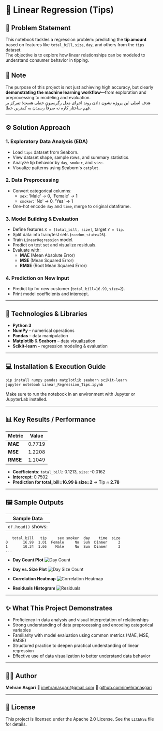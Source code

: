 
# 🧾 Linear Regression (Tips)

## 🎯 Problem Statement
This notebook tackles a regression problem: predicting the **tip amount** based on features like `total_bill`, `size`, `day`, and others from the `tips` dataset.  
The objective is to explore how linear relationships can be modeled to understand consumer behavior in tipping.

## 📝 Note
The purpose of this project is not just achieving high accuracy, but clearly **demonstrating the machine learning workflow**—from exploration and preprocessing to modeling and evaluation.  
هدف اصلی این پروژه نشون دادن روند اجرای مدل رگرسیون خطی هست؛ تمرکز بر فهم ساختار کاره نه صرفاً رسیدن به کمترین خطا.

---

## ⚙️ Solution Approach

### 1. Exploratory Data Analysis (EDA)
- Load `tips` dataset from Seaborn.
- View dataset shape, sample rows, and summary statistics.
- Analyze tip behavior by `day`, `smoker`, and `size`.
- Visualize patterns using Seaborn's `catplot`.

### 2. Data Preprocessing
- Convert categorical columns:
  - `sex`: 'Male' → 0, 'Female' → 1
  - `smoker`: 'No' → 0, 'Yes' → 1
- One-hot encode `day` and `time`, merge to original dataframe.

### 3. Model Building & Evaluation
- Define features `X = [total_bill, size]`, target `Y = tip`.
- Split data into train/test sets (`random_state=26`).
- Train `LinearRegression` model.
- Predict on test set and visualize residuals.
- Evaluate with:
  - **MAE** (Mean Absolute Error)
  - **MSE** (Mean Squared Error)
  - **RMSE** (Root Mean Squared Error)

### 4. Prediction on New Input
- Predict tip for new customer (`total_bill=16.99`, `size=2`).
- Print model coefficients and intercept.

---

## 🧰 Technologies & Libraries
- **Python 3**
- **NumPy** – numerical operations  
- **Pandas** – data manipulation  
- **Matplotlib** & **Seaborn** – data visualization  
- **Scikit-learn** – regression modeling & evaluation

---

## 💻 Installation & Execution Guide

```bash
pip install numpy pandas matplotlib seaborn scikit-learn
jupyter notebook Linear_Regression_Tips.ipynb
````

Make sure to run the notebook in an environment with Jupyter or JupyterLab installed.

---

## 📊 Key Results / Performance

| Metric   | Value  |
| -------- | ------ |
| **MAE**  | 0.7719 |
| **MSE**  | 1.2208 |
| **RMSE** | 1.1049 |

* **Coefficients**:
  `total_bill`: 0.1213, `size`: -0.0162
* **Intercept**: 0.7502
* **Prediction for total\_bill=16.99 & size=2** → Tip ≈ **2.78**

---

## 🖼️ Sample Outputs

| Sample Data        |
| ------------------ |
| `df.head()` shows: |

```text
   total_bill   tip     sex smoker  day    time  size
0       16.99  1.01  Female     No  Sun  Dinner     2
1       10.34  1.66    Male     No  Sun  Dinner     3
...
```

* **Day Count Plot**
  ![Day Count](images/day_count_plot.png)

* **Day vs. Size Plot**
  ![Day Size Count](images/day_size_count_plot.png)

* **Correlation Heatmap**
  ![Correlation Heatmap](images/correlation_heatmap.png)

* **Residuals Histogram**
  ![Residuals](images/residuals_histogram.png)

---

## ✨ What This Project Demonstrates
* Proficiency in data analysis and visual interpretation of relationships
* Strong understanding of data preprocessing and encoding categorical variables
* Familiarity with model evaluation using common metrics (MAE, MSE, RMSE)
* Structured practice to deepen practical understanding of linear regression
* Effective use of data visualization to better understand data behavior

---

## 👨‍💻 Author

**Mehran Asgari**
📧 [imehranasgari@gmail.com](mailto:imehranasgari@gmail.com)
🔗 [github.com/imehranasgari](https://github.com/imehranasgari)

---

## 📄 License

This project is licensed under the Apache 2.0 License. See the `LICENSE` file for details.

```

